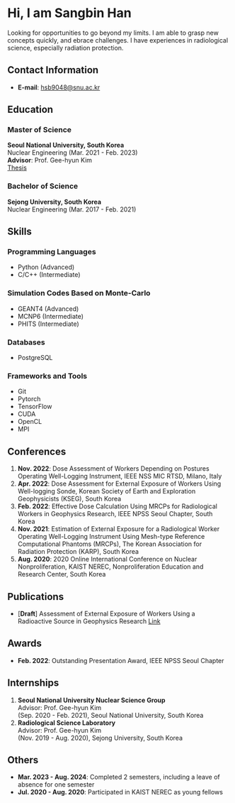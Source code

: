 # Hi, I am Sangbin Han
Looking for opportunities to go beyond my limits. I am able to grasp new concepts quickly, and ebrace challenges. I have experiences in radiological science, especially radiation protection.


## Contact Information
- **E-mail**: <a href='mailto:hsb9048@snu.ac.kr'>hsb9048@snu.ac.kr</a>


## Education
### Master of Science
**Seoul National University, South Korea**  
Nuclear Engineering (Mar. 2021 - Feb. 2023)  
**Advisor**: Prof. Gee-hyun Kim  
[Thesis](https://www.riss.kr/search/detail/DetailView.do?p_mat_type=be54d9b8bc7cdb09&control_no=e42530d41d5cb0b2ffe0bdc3ef48d419&keyword=한상빈)

### Bachelor of Science
**Sejong University, South Korea**  
Nuclear Engineering (Mar. 2017 - Feb. 2021)

## Skills
### Programming Languages
- Python (Advanced)
- C/C++ (Intermediate)

### Simulation Codes Based on Monte-Carlo
- GEANT4 (Advanced)
- MCNP6 (Intermediate)
- PHITS (Intermediate)

### Databases
- PostgreSQL

### Frameworks and Tools
- Git
- Pytorch
- TensorFlow
- CUDA
- OpenCL
- MPI

## Conferences
1. **Nov. 2022**: Dose Assessment of Workers Depending on Postures Operating Well-Logging Instrument, IEEE NSS MIC RTSD, Milano, Italy  
2. **Apr. 2022**: Dose Assessment for External Exposure of Workers Using Well-logging Sonde, Korean Society of Earth and Exploration Geophysicists (KSEG), South Korea  
3. **Feb. 2022**: Effective Dose Calculation Using MRCPs for Radiological Workers in Geophysics Research, IEEE NPSS Seoul Chapter, South Korea  
4. **Nov. 2021**: Estimation of External Exposure for a Radiological Worker Operating Well-Logging Instrument Using Mesh-type Reference Computational Phantoms (MRCPs), The Korean Association for Radiation Protection (KARP), South Korea  
5. **Aug. 2020**: 2020 Online International Conference on Nuclear Nonproliferation, KAIST NEREC, Nonproliferation Education and Research Center, South Korea  

## Publications
- \[**Draft**\] Assessment of External Exposure of Workers Using a Radioactive Source in Geophysics Research [Link](https://papers.ssrn.com/sol3/papers.cfm?abstract_id=4791462)

## Awards
- **Feb. 2022**: Outstanding Presentation Award, IEEE NPSS Seoul Chapter

## Internships
1. **Seoul National University Nuclear Science Group**  
   Advisor: Prof. Gee-hyun Kim  
   (Sep. 2020 - Feb. 2021), Seoul National University, South Korea  
2. **Radiological Science Laboratory**  
   Advisor: Prof. Gee-hyun Kim  
   (Nov. 2019 - Aug. 2020), Sejong University, South Korea

## Others
- **Mar. 2023 - Aug. 2024**: Completed 2 semesters, including a leave of absence for one semester
- **Jul. 2020 - Aug. 2020**: Participated in KAIST NEREC as young fellows
